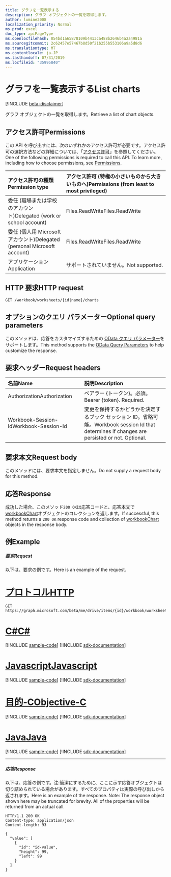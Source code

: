 ```yaml
---
title: グラフを一覧表示する
description: グラフ オブジェクトの一覧を取得します。
author: lumine2008
localization_priority: Normal
ms.prod: excel
doc_type: apiPageType
ms.openlocfilehash: 054bd1a65878109b4413ca488b2646b4a2a4981a
ms.sourcegitcommit: 2c62457e57467b8d50f21b255b553106a9a5d8d6
ms.translationtype: MT
ms.contentlocale: ja-JP
ms.lasthandoff: 07/31/2019
ms.locfileid: "35995840"
---
```

# <a name="list-charts"></a><span data-ttu-id="f48dd-103">グラフを一覧表示する</span><span class="sxs-lookup"><span data-stu-id="f48dd-103">List charts</span></span>

[!INCLUDE [beta-disclaimer](../../includes/beta-disclaimer.md)]

<span data-ttu-id="f48dd-104">グラフ オブジェクトの一覧を取得します。</span><span class="sxs-lookup"><span data-stu-id="f48dd-104">Retrieve a list of chart objects.</span></span>
## <a name="permissions"></a><span data-ttu-id="f48dd-105">アクセス許可</span><span class="sxs-lookup"><span data-stu-id="f48dd-105">Permissions</span></span>
<span data-ttu-id="f48dd-p101">この API を呼び出すには、次のいずれかのアクセス許可が必要です。アクセス許可の選択方法などの詳細については、「[アクセス許可](/graph/permissions-reference)」を参照してください。</span><span class="sxs-lookup"><span data-stu-id="f48dd-p101">One of the following permissions is required to call this API. To learn more, including how to choose permissions, see [Permissions](/graph/permissions-reference).</span></span>

|<span data-ttu-id="f48dd-108">アクセス許可の種類</span><span class="sxs-lookup"><span data-stu-id="f48dd-108">Permission type</span></span>      | <span data-ttu-id="f48dd-109">アクセス許可 (特権の小さいものから大きいものへ)</span><span class="sxs-lookup"><span data-stu-id="f48dd-109">Permissions (from least to most privileged)</span></span>              |
|:--------------------|:---------------------------------------------------------|
|<span data-ttu-id="f48dd-110">委任 (職場または学校のアカウント)</span><span class="sxs-lookup"><span data-stu-id="f48dd-110">Delegated (work or school account)</span></span> | <span data-ttu-id="f48dd-111">Files.ReadWrite</span><span class="sxs-lookup"><span data-stu-id="f48dd-111">Files.ReadWrite</span></span>    |
|<span data-ttu-id="f48dd-112">委任 (個人用 Microsoft アカウント)</span><span class="sxs-lookup"><span data-stu-id="f48dd-112">Delegated (personal Microsoft account)</span></span> | <span data-ttu-id="f48dd-113">Files.ReadWrite</span><span class="sxs-lookup"><span data-stu-id="f48dd-113">Files.ReadWrite</span></span>    |
|<span data-ttu-id="f48dd-114">アプリケーション</span><span class="sxs-lookup"><span data-stu-id="f48dd-114">Application</span></span> | <span data-ttu-id="f48dd-115">サポートされていません。</span><span class="sxs-lookup"><span data-stu-id="f48dd-115">Not supported.</span></span> |

## <a name="http-request"></a><span data-ttu-id="f48dd-116">HTTP 要求</span><span class="sxs-lookup"><span data-stu-id="f48dd-116">HTTP request</span></span>
<!-- { "blockType": "ignored" } -->
```http
GET /workbook/worksheets/{id|name}/charts
```
## <a name="optional-query-parameters"></a><span data-ttu-id="f48dd-117">オプションのクエリ パラメーター</span><span class="sxs-lookup"><span data-stu-id="f48dd-117">Optional query parameters</span></span>
<span data-ttu-id="f48dd-118">このメソッドは、応答をカスタマイズするための [OData クエリ パラメーター](https://developer.microsoft.com/graph/docs/concepts/query_parameters)をサポートします。</span><span class="sxs-lookup"><span data-stu-id="f48dd-118">This method supports the [OData Query Parameters](https://developer.microsoft.com/graph/docs/concepts/query_parameters) to help customize the response.</span></span>

## <a name="request-headers"></a><span data-ttu-id="f48dd-119">要求ヘッダー</span><span class="sxs-lookup"><span data-stu-id="f48dd-119">Request headers</span></span>
| <span data-ttu-id="f48dd-120">名前</span><span class="sxs-lookup"><span data-stu-id="f48dd-120">Name</span></span>      |<span data-ttu-id="f48dd-121">説明</span><span class="sxs-lookup"><span data-stu-id="f48dd-121">Description</span></span>|
|:----------|:----------|
| <span data-ttu-id="f48dd-122">Authorization</span><span class="sxs-lookup"><span data-stu-id="f48dd-122">Authorization</span></span>  | <span data-ttu-id="f48dd-p102">ベアラー {トークン}。必須。</span><span class="sxs-lookup"><span data-stu-id="f48dd-p102">Bearer {token}. Required.</span></span> |
| <span data-ttu-id="f48dd-125">Workbook-Session-Id</span><span class="sxs-lookup"><span data-stu-id="f48dd-125">Workbook-Session-Id</span></span>  | <span data-ttu-id="f48dd-p103">変更を保持するかどうかを決定するブック セッション ID。省略可能。</span><span class="sxs-lookup"><span data-stu-id="f48dd-p103">Workbook session Id that determines if changes are persisted or not. Optional.</span></span>|

## <a name="request-body"></a><span data-ttu-id="f48dd-128">要求本文</span><span class="sxs-lookup"><span data-stu-id="f48dd-128">Request body</span></span>
<span data-ttu-id="f48dd-129">このメソッドには、要求本文を指定しません。</span><span class="sxs-lookup"><span data-stu-id="f48dd-129">Do not supply a request body for this method.</span></span>

## <a name="response"></a><span data-ttu-id="f48dd-130">応答</span><span class="sxs-lookup"><span data-stu-id="f48dd-130">Response</span></span>

<span data-ttu-id="f48dd-131">成功した場合、このメソッド`200 OK`は応答コードと、応答本文で[workbookChart](../resources/workbookchart.md)オブジェクトのコレクションを返します。</span><span class="sxs-lookup"><span data-stu-id="f48dd-131">If successful, this method returns a `200 OK` response code and collection of [workbookChart](../resources/workbookchart.md) objects in the response body.</span></span>
## <a name="example"></a><span data-ttu-id="f48dd-132">例</span><span class="sxs-lookup"><span data-stu-id="f48dd-132">Example</span></span>
##### <a name="request"></a><span data-ttu-id="f48dd-133">要求</span><span class="sxs-lookup"><span data-stu-id="f48dd-133">Request</span></span>
<span data-ttu-id="f48dd-134">以下は、要求の例です。</span><span class="sxs-lookup"><span data-stu-id="f48dd-134">Here is an example of the request.</span></span>

# <a name="httptabhttp"></a>[<span data-ttu-id="f48dd-135">プロトコル</span><span class="sxs-lookup"><span data-stu-id="f48dd-135">HTTP</span></span>](#tab/http)
<!-- {
  "blockType": "request",
  "name": "get_charts"
}-->
```http
GET https://graph.microsoft.com/beta/me/drive/items/{id}/workbook/worksheets/{id|name}/charts
```
# <a name="ctabcsharp"></a>[<span data-ttu-id="f48dd-136">C#</span><span class="sxs-lookup"><span data-stu-id="f48dd-136">C#</span></span>](#tab/csharp)
[!INCLUDE [sample-code](../includes/snippets/csharp/get-charts-csharp-snippets.md)]
[!INCLUDE [sdk-documentation](../includes/snippets/snippets-sdk-documentation-link.md)]

# <a name="javascripttabjavascript"></a>[<span data-ttu-id="f48dd-137">Javascript</span><span class="sxs-lookup"><span data-stu-id="f48dd-137">Javascript</span></span>](#tab/javascript)
[!INCLUDE [sample-code](../includes/snippets/javascript/get-charts-javascript-snippets.md)]
[!INCLUDE [sdk-documentation](../includes/snippets/snippets-sdk-documentation-link.md)]

# <a name="objective-ctabobjc"></a>[<span data-ttu-id="f48dd-138">目的-C</span><span class="sxs-lookup"><span data-stu-id="f48dd-138">Objective-C</span></span>](#tab/objc)
[!INCLUDE [sample-code](../includes/snippets/objc/get-charts-objc-snippets.md)]
[!INCLUDE [sdk-documentation](../includes/snippets/snippets-sdk-documentation-link.md)]

# <a name="javatabjava"></a>[<span data-ttu-id="f48dd-139">Java</span><span class="sxs-lookup"><span data-stu-id="f48dd-139">Java</span></span>](#tab/java)
[!INCLUDE [sample-code](../includes/snippets/java/get-charts-java-snippets.md)]
[!INCLUDE [sdk-documentation](../includes/snippets/snippets-sdk-documentation-link.md)]

---

##### <a name="response"></a><span data-ttu-id="f48dd-140">応答</span><span class="sxs-lookup"><span data-stu-id="f48dd-140">Response</span></span>
<span data-ttu-id="f48dd-p104">以下は、応答の例です。注:簡潔にするために、ここに示す応答オブジェクトは切り詰められている場合があります。すべてのプロパティは実際の呼び出しから返されます。</span><span class="sxs-lookup"><span data-stu-id="f48dd-p104">Here is an example of the response. Note: The response object shown here may be truncated for brevity. All of the properties will be returned from an actual call.</span></span>
<!-- {
  "blockType": "response",
  "truncated": true,
  "@odata.type": "microsoft.graph.workbookChart",
  "isCollection": true
} -->
```http
HTTP/1.1 200 OK
Content-type: application/json
Content-length: 93

{
  "value": [
    {
      "id": "id-value",
      "height": 99,
      "left": 99
    }
  ]
}
```

<!-- uuid: 8fcb5dbc-d5aa-4681-8e31-b001d5168d79
2015-10-25 14:57:30 UTC -->
<!--
{
  "type": "#page.annotation",
  "description": "List charts",
  "keywords": "",
  "section": "documentation",
  "tocPath": "",
  "suppressions": [
  ]
}
-->
